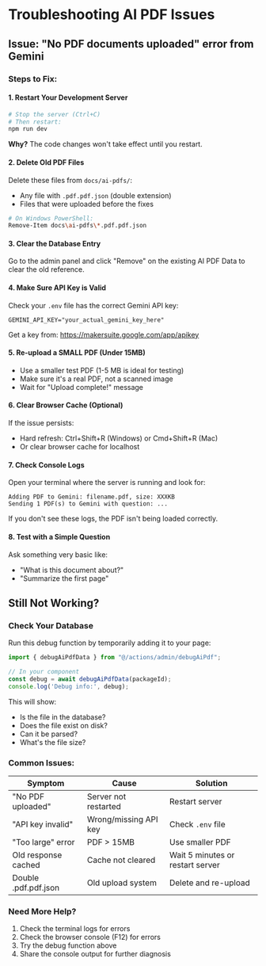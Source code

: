 # Troubleshooting AI PDF Issues

## Issue: "No PDF documents uploaded" error from Gemini

### Steps to Fix:

#### 1. **Restart Your Development Server**
```bash
# Stop the server (Ctrl+C)
# Then restart:
npm run dev
```

**Why?** The code changes won't take effect until you restart.

#### 2. **Delete Old PDF Files**
Delete these files from `docs/ai-pdfs/`:
- Any file with `.pdf.pdf.json` (double extension)
- Files that were uploaded before the fixes

```bash
# On Windows PowerShell:
Remove-Item docs\ai-pdfs\*.pdf.pdf.json
```

#### 3. **Clear the Database Entry**
Go to the admin panel and click "Remove" on the existing AI PDF Data to clear the old reference.

#### 4. **Make Sure API Key is Valid**
Check your `.env` file has the correct Gemini API key:
```env
GEMINI_API_KEY="your_actual_gemini_key_here"
```

Get a key from: https://makersuite.google.com/app/apikey

#### 5. **Re-upload a SMALL PDF (Under 15MB)**
- Use a smaller test PDF (1-5 MB is ideal for testing)
- Make sure it's a real PDF, not a scanned image
- Wait for "Upload complete!" message

#### 6. **Clear Browser Cache** (Optional)
If the issue persists:
- Hard refresh: Ctrl+Shift+R (Windows) or Cmd+Shift+R (Mac)
- Or clear browser cache for localhost

#### 7. **Check Console Logs**
Open your terminal where the server is running and look for:
```
Adding PDF to Gemini: filename.pdf, size: XXXKB
Sending 1 PDF(s) to Gemini with question: ...
```

If you don't see these logs, the PDF isn't being loaded correctly.

#### 8. **Test with a Simple Question**
Ask something very basic like:
- "What is this document about?"
- "Summarize the first page"

## Still Not Working?

### Check Your Database
Run this debug function by temporarily adding it to your page:

```typescript
import { debugAiPdfData } from "@/actions/admin/debugAiPdf";

// In your component
const debug = await debugAiPdfData(packageId);
console.log('Debug info:', debug);
```

This will show:
- Is the file in the database?
- Does the file exist on disk?
- Can it be parsed?
- What's the file size?

### Common Issues:

| Symptom | Cause | Solution |
|---------|-------|----------|
| "No PDF uploaded" | Server not restarted | Restart server |
| "API key invalid" | Wrong/missing API key | Check `.env` file |
| "Too large" error | PDF > 15MB | Use smaller PDF |
| Old response cached | Cache not cleared | Wait 5 minutes or restart server |
| Double .pdf.pdf.json | Old upload system | Delete and re-upload |

### Need More Help?
1. Check the terminal logs for errors
2. Check the browser console (F12) for errors
3. Try the debug function above
4. Share the console output for further diagnosis

